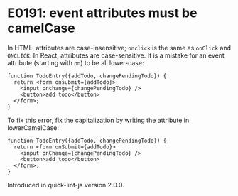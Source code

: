 # E0191: event attributes must be camelCase

In HTML, attributes are case-insensitive; `onclick` is the same as `onClick` and
`ONCLICK`. In React, attributes are case-sensitive. It is a mistake for an event
attribute (starting with `on`) to be all lower-case:

```javascript-jsx
function TodoEntry({addTodo, changePendingTodo}) {
  return <form onsubmit={addTodo}>
    <input onchange={changePendingTodo} />
    <button>add todo</button>
  </form>;
}
```

To fix this error, fix the capitalization by writing the attribute in
lowerCamelCase:

```javascript-jsx
function TodoEntry({addTodo, changePendingTodo}) {
  return <form onSubmit={addTodo}>
    <input onChange={changePendingTodo} />
    <button>add todo</button>
  </form>;
}
```

Introduced in quick-lint-js version 2.0.0.
